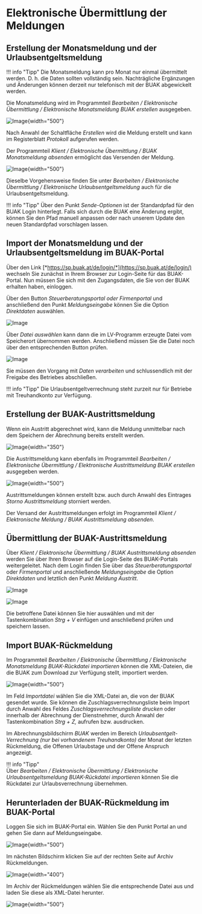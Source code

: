 # Elektronische Übermittlung der Meldungen

## Erstellung der Monatsmeldung und der Urlaubsentgeltsmeldung

!!! info "Tipp"
    Die Monatsmeldung kann pro Monat nur einmal übermittelt werden. D. h. die Daten sollten vollständig sein. Nachträgliche Ergänzungen und Änderungen können derzeit nur telefonisch mit der BUAK abgewickelt werden.

Die Monatsmeldung wird im Programmteil *Bearbeiten / Elektronische Übermittlung / Elektronische Monatsmeldung BUAK erstellen* ausgegeben.

![Image](<img/image480.png>){width="500"}

Nach Anwahl der Schaltfläche *Erstellen* wird die Meldung erstellt und kann im Registerblatt *Protokoll* aufgerufen werden.

Der Programmteil *Klient / Elektronische Übermittlung / BUAK Monatsmeldung absenden* ermöglicht das Versenden der Meldung.

![Image](<img/image481.png>){width="500"}

Dieselbe Vorgehensweise finden Sie unter *Bearbeiten / Elektronische Übermittlung / Elektronische Urlaubsentgeltsmeldung* auch für die Urlaubsentgeltsmeldung.

!!! info "Tipp"
    Über den Punkt *Sende-Optionen* ist der Standardpfad für den BUAK Login hinterlegt. Falls sich durch die BUAK eine Änderung ergibt, können Sie den Pfad manuell anpassen oder nach unserem Update den neuen Standardpfad vorschlagen lassen.

## Import der Monatsmeldung und der Urlaubsentgeltsmeldung im BUAK-Portal

Über den Link [*https://sp.buak.at/de/login/*](https://sp.buak.at/de/login/) wechseln Sie zunächst in Ihrem Browser zur Login-Seite für das BUAK-Portal. Nun müssen Sie sich mit den Zugangsdaten, die Sie von der BUAK erhalten haben, einloggen.

Über den Button *Steuerberatungsportal oder Firmenportal* und anschließend den Punkt *Meldungseingabe* können Sie die Option *Direktdaten* auswählen.

![Image](<img/image482.png>)

Über *Datei auswählen* kann dann die im LV-Programm erzeugte Datei vom Speicherort übernommen werden. Anschließend müssen Sie die Datei noch über den entsprechenden Button prüfen.

![Image](img/image483.png)

Sie müssen den Vorgang mit *Daten verarbeiten* und schlussendlich mit der Freigabe des Betriebes abschließen.

!!! info "Tipp"
    Die Urlaubsentgeltverrechnung steht zurzeit nur für Betriebe mit Treuhandkonto zur Verfügung.

## Erstellung der BUAK-Austrittsmeldung

Wenn ein Austritt abgerechnet wird, kann die Meldung unmittelbar nach dem Speichern der Abrechnung bereits erstellt werden.

![Image](<img/image478.png>){width="350"}

Die Austrittsmeldung kann ebenfalls im Programmteil *Bearbeiten / Elektronische Übermittlung / Elektronische Austrittsmeldung BUAK erstellen* ausgegeben werden.

![Image](<img/image484.png>){width="500"}

Austrittsmeldungen können erstellt bzw. auch durch Anwahl des Eintrages *Storno Austrittsmeldung* storniert werden.

Der Versand der Austrittsmeldungen erfolgt im Programmteil *Klient / Elektronische Meldung / BUAK Austrittsmeldung absenden*.

## Übermittlung der BUAK-Austrittsmeldung

Über *Klient / Elektronische Übermittlung / BUAK Austrittsmeldung* *absenden* werden Sie über Ihren Browser auf die Login-Seite des BUAK-Portals weitergeleitet. Nach dem Login finden Sie über das *Steuerberatungsportal* oder *Firmenportal* und anschließende *Meldungseingabe* die Option *Direktdaten* und letztlich den Punkt *Meldung Austritt*.

![Image](<img/image485.png>)

![Image](<img/image486.png>)

Die betroffene Datei können Sie hier auswählen und mit der Tastenkombination *Strg + V* einfügen und anschließend prüfen und speichern lassen.

## Import BUAK-Rückmeldung
    
Im Programmteil *Bearbeiten / Elektronische Übermittlung / Elektronische Monatsmeldung BUAK-Rückdatei importieren* können die XML-Dateien, die die BUAK zum Download zur Verfügung stellt, importiert werden.
    
![Image](<img/image487.png>){width="500"}
        
Im Feld *Importdatei* wählen Sie die XML-Datei an, die von der BUAK gesendet wurde. Sie können die Zuschlagsverrechnungsliste beim Import durch Anwahl des Feldes *Zuschlagsverrechnungsliste drucken* oder innerhalb der Abrechnung der Dienstnehmer, durch Anwahl der Tastenkombination *Strg + Z,* aufrufen bzw. ausdrucken.
    
Im Abrechnungsbildschirm *BUAK* werden im Bereich *Urlaubsentgelt-Verrechnung (nur bei vorhandenem Treuhandkonto)* der Monat der letzten Rückmeldung, die Offenen Urlaubstage und der Offene Anspruch angezeigt.
    
!!! info "Tipp"   
    Über *Bearbeiten / Elektronische Übermittlung / Elektronische Urlaubsentgeltsmeldung BUAK-Rückdatei importieren* können Sie die Rückdatei zur Urlaubsverrechnung übernehmen.

## Herunterladen der BUAK-Rückmeldung im BUAK-Portal

Loggen Sie sich im BUAK-Portal ein. Wählen Sie den Punkt Portal an und gehen Sie dann auf Meldungseingabe.

![Image](img/image508.png){width="500"}

Im nächsten Bildschirm klicken Sie auf der rechten Seite auf Archiv Rückmeldungen.

![Image](img/image509.png){width="400"}

Im Archiv der Rückmeldungen wählen Sie die entsprechende Datei aus und laden Sie diese als XML-Datei herunter.

![Image](img/image510.png){width="500"}